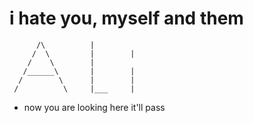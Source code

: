 # i hate you, myself and them

          /\          |
         /  \         |        |
        /    \        |
       /______\       |        |
      /        \      |        |
     /          \     |___     |
- now you are looking here it'll pass

<!---
AliERIS/AliERIS is a ✨ special ✨ repository because its `README.md` (this file) appears on your GitHub profile.
You can click the Preview link to take a look at your changes.
--->
